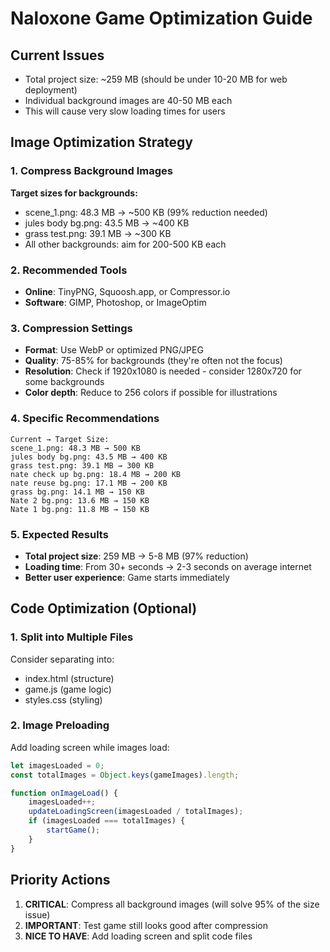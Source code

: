# Naloxone Game Optimization Guide

## Current Issues
- Total project size: ~259 MB (should be under 10-20 MB for web deployment)
- Individual background images are 40-50 MB each
- This will cause very slow loading times for users

## Image Optimization Strategy

### 1. Compress Background Images
**Target sizes for backgrounds:**
- scene_1.png: 48.3 MB → ~500 KB (99% reduction needed)
- jules body bg.png: 43.5 MB → ~400 KB
- grass test.png: 39.1 MB → ~300 KB
- All other backgrounds: aim for 200-500 KB each

### 2. Recommended Tools
- **Online**: TinyPNG, Squoosh.app, or Compressor.io
- **Software**: GIMP, Photoshop, or ImageOptim

### 3. Compression Settings
- **Format**: Use WebP or optimized PNG/JPEG
- **Quality**: 75-85% for backgrounds (they're often not the focus)
- **Resolution**: Check if 1920x1080 is needed - consider 1280x720 for some backgrounds
- **Color depth**: Reduce to 256 colors if possible for illustrations

### 4. Specific Recommendations
```
Current → Target Size:
scene_1.png: 48.3 MB → 500 KB
jules body bg.png: 43.5 MB → 400 KB  
grass test.png: 39.1 MB → 300 KB
nate check up bg.png: 18.4 MB → 200 KB
nate reuse bg.png: 17.1 MB → 200 KB
grass bg.png: 14.1 MB → 150 KB
Nate 2 bg.png: 13.6 MB → 150 KB
Nate 1 bg.png: 11.8 MB → 150 KB
```

### 5. Expected Results
- **Total project size**: 259 MB → 5-8 MB (97% reduction)
- **Loading time**: From 30+ seconds → 2-3 seconds on average internet
- **Better user experience**: Game starts immediately

## Code Optimization (Optional)

### 1. Split into Multiple Files
Consider separating into:
- index.html (structure)
- game.js (game logic)
- styles.css (styling)

### 2. Image Preloading
Add loading screen while images load:
```javascript
let imagesLoaded = 0;
const totalImages = Object.keys(gameImages).length;

function onImageLoad() {
    imagesLoaded++;
    updateLoadingScreen(imagesLoaded / totalImages);
    if (imagesLoaded === totalImages) {
        startGame();
    }
}
```

## Priority Actions
1. **CRITICAL**: Compress all background images (will solve 95% of the size issue)
2. **IMPORTANT**: Test game still looks good after compression
3. **NICE TO HAVE**: Add loading screen and split code files
